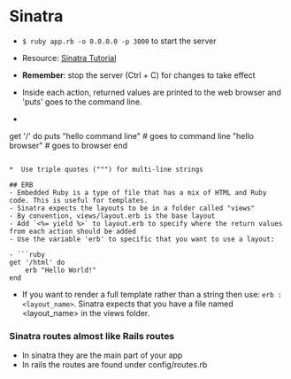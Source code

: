 # Sinatra

* ```$ ruby app.rb -o 0.0.0.0 -p 3000``` to start the server
* Resource: [Sinatra Tutorial](http://www.sinatrarb.com/intro.html)
* **Remember**: stop the server (Ctrl + C) for changes to take effect
* Inside each action, returned values are printed to the web browser and 'puts' goes to the command line.

* ```ruby
get '/' do
	puts "hello command line" # goes to command line
	"hello browser"           # goes to browser
end
```

*  Use triple quotes (""") for multi-line strings

## ERB
- Embedded Ruby is a type of file that has a mix of HTML and Ruby code. This is useful for templates.
- Sinatra expects the layouts to be in a folder called "views"
- By convention, views/layout.erb is the base layout
- Add `<%= yield %>` to layout.erb to specify where the return values from each action should be added
- Use the variable 'erb' to specific that you want to use a layout:

- ```ruby
get '/html' do
	erb "Hello World!"
end
```

- If you want to render a full template rather than a string then use: ```erb :<layout_name>```. Sinatra expects that you have a file named <layout_name> in the views folder.


### Sinatra routes almost like Rails routes
- In sinatra they are the main part of your app
- In rails the routes are found under config/routes.rb